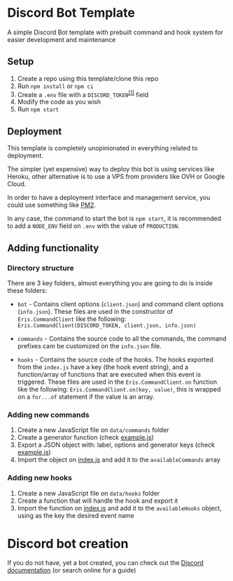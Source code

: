 # Discord Bot Template
A simple Discord Bot template with prebuilt command and hook system for easier development and maintenance

## Setup

1. Create a repo using this template/clone this repo
2. Run ``npm install`` or ``npm ci``
3. Create a ``.env`` file with a ``DISCORD_TOKEN``<sup>[[1]](#discord-bot-creation)</sup> field
4. Modify the code as you wish
5. Run ``npm start``

## Deployment

This template is completely unopinionated in everything related to deployment.

The simpler (yet expensive) way to deploy this bot is using services like Heroku, other alternative is to use a VPS from
providers like OVH or Google Cloud.

In order to have a deployment interface and management service, you could use something like
[PM2](https://pm2.keymetrics.io/).

In any case, the command to start the bot is ``npm start``, it is recommended to add a ``NODE_ENV`` field on ``.env``
with the value of ``PRODUCTION``.

## Adding functionality
### Directory structure
There are 3 key folders, almost everything you are going to do is inside these folders:
- ``bot`` - Contains client options (``client.json``) and command client options (``info.json``). These files are
  used in the constructor of ``Eris.CommandClient`` like the following:
  ``Eris.CommandClient(DISCORD_TOKEN, client.json, info.json)``
  
- ``commands`` - Contains the source code to all the commands, the command prefixes cam be customized on the
  ``info.json`` file.
  
- ``hooks`` - Contains the source code of the hooks. The hooks exported from the ``index.js`` have a key (the hook
  event string), and a function/array of functions that are executed when this event is triggered. These files are used
  in the ``Eris.CommandClient.on`` function like the following: ``Eris.CommandClient.on(key, value)``, this is wrapped
  on a ``for...of`` statement if the value is an array.
  
### Adding new commands

1. Create a new JavaScript file on ``data/commands`` folder
2. Create a generator function (check [example.js](data/commands/example.js))
3. Export a JSON object with: label, options and generator keys (check [example.js](data/commands/example.js))
4. Import the object on [index.js](data/commands/index.js) and add it to the ``availableCommands`` array

### Adding new hooks

1. Create a new JavaScript file on ``data/hooks`` folder
2. Create a function that will handle the hook and export it
3. Import the function on [index.js](data/hooks/index.js) and add it to the ``availableHooks`` object, using as the key
   the desired event name
   
# Discord bot creation
If you do not have, yet a bot created, you can check out the 
[Discord documentation](https://discord.com/developers/docs/intro#bots-and-apps) (or search online for a guide)
